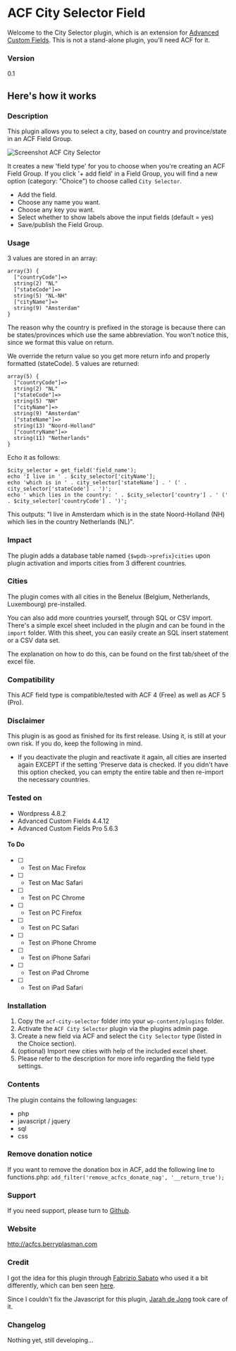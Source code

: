 # ACF City Selector Field

Welcome to the City Selector plugin, which is an extension for [Advanced Custom Fields](http://www.advancedcustomfields.com). This is not a stand-alone plugin, you'll need ACF for it.

### Version

0.1

## Here's how it works

### Description

This plugin allows you to select a city, based on country and province/state in an ACF Field Group.

![Screenshot ACF City Selector](http://beee4life.github.com/beee4life.github.io/images/screenshot-acf-city-selector.png)

It creates a new 'field type' for you to choose when you're creating an ACF Field Group. If you click '+ add field' in a Field Group, you will find a new option (category: "Choice") to choose called `City Selector`.

* Add the field.
* Choose any name you want.
* Choose any key you want.
* Select whether to show labels above the input fields (default = yes)
* Save/publish the Field Group.

### Usage

3 values are stored in an array: 

    array(3) {
      ["countryCode"]=>
      string(2) "NL"
      ["stateCode"]=>
      string(5) "NL-NH"
      ["cityName"]=>
      string(9) "Amsterdam"
    }

The reason why the country is prefixed in the storage is because there can be states/provinces which use the same abbreviation. You won't notice this, since we format this value on return.

We override the return value so you get more return info and properly formatted (stateCode). 5 values are returned:

    array(5) {
      ["countryCode"]=>
      string(2) "NL"
      ["stateCode"]=>
      string(5) "NH"
      ["cityName"]=>
      string(9) "Amsterdam"
      ["stateName"]=>
      string(13) "Noord-Holland"
      ["countryName"]=>
      string(11) "Netherlands"
    }

Echo it as follows:

    $city_selector = get_field('field_name');
    echo 'I live in ' . $city_selector['cityName'];
    echo 'which is in ' . city_selector['stateName'] . ' (' . city_selector['stateCode'] . ')'; 
    echo ' which lies in the country: ' . $city_selector['country'] . ' (' . $city_selector['countryCode'] . ')';

This outputs: "I live in Amsterdam which is in the state Noord-Holland (NH) which lies in the country Netherlands (NL)".

### Impact

The plugin adds a database table named `{$wpdb->prefix}cities` upon plugin activation and imports cities from 3 different countries.

### Cities

The plugin comes with all cities in the Benelux (Belgium, Netherlands, Luxembourg) pre-installed.

You can also add more countries yourself, through SQL or CSV import. There's a simple excel sheet included in the plugin and can be found in the `import` folder. With this sheet, you can easily create an SQL insert statement or a CSV data set.

The explanation on how to do this, can be found on the first tab/sheet of the excel file.

### Compatibility

This ACF field type is compatible/tested with ACF 4 (Free) as well as ACF 5 (Pro).

### Disclaimer

This plugin is as good as finished for its first release. Using it, is still at your own risk. If you do, keep the following in mind.

* If you deactivate the plugin and reactivate it again, all cities are inserted again EXCEPT if the setting 'Preserve data is checked. If you didn't have this option checked, you can empty the entire table and then re-import the necessary countries.

### Tested on

* Wordpress 4.8.2
* Advanced Custom Fields 4.4.12
* Advanced Custom Fields Pro 5.6.3

#### To Do
* [ ] - Test on Mac Firefox
* [ ] - Test on Mac Safari
* [ ] - Test on PC Chrome
* [ ] - Test on PC Firefox
* [ ] - Test on PC Safari
* [ ] - Test on iPhone Chrome
* [ ] - Test on iPhone Safari
* [ ] - Test on iPad Chrome
* [ ] - Test on iPad Safari

### Installation

1. Copy the `acf-city-selector` folder into your `wp-content/plugins` folder.
2. Activate the `ACF City Selector` plugin via the plugins admin page.
3. Create a new field via ACF and select the `City Selector` type (listed in the Choice section).
4. (optional) Import new cities with help of the included excel sheet.
5. Please refer to the description for more info regarding the field type settings.

### Contents

The plugin contains the following languages:
* php
* javascript / jquery
* sql
* css

### Remove donation notice

If you want to remove the donation box in ACF, add the following line to functions.php:
`add_filter('remove_acfcs_donate_nag', '__return_true');`

### Support

If you need support, please turn to [Github](https://github.com/Beee4life/acf-city-selector/issues).

### Website

http://acfcs.berryplasman.com

### Credit

I got the idea for this plugin through [Fabrizio Sabato](https://github.com/fab01) who used it a bit differently, which can ben seen [here](http://www.deskema.it/en/articles/multi-level-country-state-city-cascading-select-wordpress).

Since I couldn't fix the Javascript for this plugin, [Jarah de Jong](https://github.com/inquota) took care of it.

### Changelog

Nothing yet, still developing...
